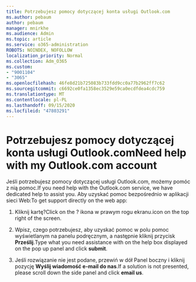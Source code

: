 ```yaml
---
title: Potrzebujesz pomocy dotyczącej konta usługi Outlook.com
ms.author: pebaum
author: pebaum
manager: mnirkhe
ms.audience: Admin
ms.topic: article
ms.service: o365-administration
ROBOTS: NOINDEX, NOFOLLOW
localization_priority: Normal
ms.collection: Adm_O365
ms.custom:
- "9001104"
- "3065"
ms.openlocfilehash: 46fe8d21b725083b733fdd9cc0a77b2962ff7c62
ms.sourcegitcommit: c6692ce0fa1358ec3529e59ca0ecdfdea4cdc759
ms.translationtype: MT
ms.contentlocale: pl-PL
ms.lasthandoff: 09/15/2020
ms.locfileid: "47803291"
---
```

# <a name="need-help-with-my-outlookcom-account"></a><span data-ttu-id="e5468-102">Potrzebujesz pomocy dotyczącej konta usługi Outlook.com</span><span class="sxs-lookup"><span data-stu-id="e5468-102">Need help with my Outlook.com account</span></span>

<span data-ttu-id="e5468-103">Jeśli potrzebujesz pomocy dotyczącej usługi Outlook.com, możemy pomóc z nią pomoc.</span><span class="sxs-lookup"><span data-stu-id="e5468-103">If you need help with the Outlook.com service, we have dedicated help to assist you.</span></span> <span data-ttu-id="e5468-104">Aby uzyskać pomoc bezpośrednio w aplikacji sieci Web:</span><span class="sxs-lookup"><span data-stu-id="e5468-104">To get support directly on the web app:</span></span> 

1. <span data-ttu-id="e5468-105">Kliknij kartę?</span><span class="sxs-lookup"><span data-stu-id="e5468-105">Click on the ?</span></span> <span data-ttu-id="e5468-106">ikona w prawym rogu ekranu.</span><span class="sxs-lookup"><span data-stu-id="e5468-106">icon on the top right of the screen.</span></span> 

2. <span data-ttu-id="e5468-107">Wpisz, czego potrzebujesz, aby uzyskać pomoc w polu pomoc wyświetlanym na panelu podręcznym, a następnie kliknij przycisk **Prześlij**.</span><span class="sxs-lookup"><span data-stu-id="e5468-107">Type what you need assistance with on the help box displayed on the pop up panel and click **submit**.</span></span> 

3. <span data-ttu-id="e5468-108">Jeśli rozwiązanie nie jest podane, przewiń w dół Panel boczny i kliknij pozycję **Wyślij wiadomość e-mail do nas**.</span><span class="sxs-lookup"><span data-stu-id="e5468-108">If a solution is not presented, please scroll down the side panel and click **email us**.</span></span>
